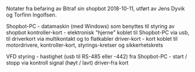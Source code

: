 Notater fra befaring av Bitraf sin shopbot 2018-10-11, utført av Jens Dyvik og Torfinn Ingolfsen.

Shopbot-PC 	- datamaskin (med Windows) som benyttes til styring av shopbot
kontroller-kort	- elektronisk "hjerne" koblet til Shopbot-PC via usb, til driverkort via multikontakt og to flatkabler
driver-kort	- kort koblet til motordrivere, kontroller-kort, styrings-kretser og sikkerhetskrets

VFD styring	- hastighet (usb til RS-485 eller -442) fra Shopbot-PC
		- start / stopp via kontroll signal (høyt / lavt) driver-fra kort